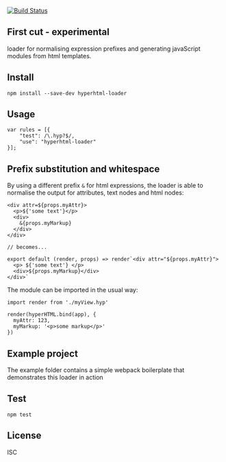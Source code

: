 [![Build Status](https://travis-ci.org/philtoms/hyperhtml-loader.svg)](https://travis-ci.org/philtoms/hyperhtml-loader)

## First cut - experimental
loader for normalising expression prefixes and generating javaScript modules from html templates.

## Install

```
npm install --save-dev hyperhtml-loader
```

## Usage
```
var rules = [{
    "test": /\.hyp?$/,
    "use": "hyperhtml-loader"
}];
```

## Prefix substitution and whitespace
By using a different prefix `&` for html expressions, the loader is able to normalise the output for attributes, text nodes and html nodes:

```
<div attr=${props.myAttr}>
  <p>${'some text'}</p>
  <div>
    &{props.myMarkup}
  </div>
</div>

// becomes...

export default (render, props) => render`<div attr="${props.myAttr}">
  <p> ${'some text'} </p>
  <div>${props.myMarkup}</div>
</div>`
```

The module can be imported in the usual way:

```
import render from './myView.hyp'

render(hyperHTML.bind(app), {
  myAttr: 123,
  myMarkup: '<p>some markup</p>'
})
```

## Example project
The example folder contains a simple webpack boilerplate that demonstrates this loader in action

## Test

```
npm test
```

## License
ISC